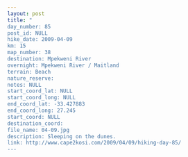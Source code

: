 ```yaml
---
layout: post
title: "
day_number: 85
post_id: NULL
hike_date: 2009-04-09
km: 15
map_number: 38
destination: Mpekweni River
overnight: Mpekweni River / Maitland
terrain: Beach
nature_reserve: 
notes: NULL
start_coord_lat: NULL
start_coord_long: NULL
end_coord_lat: -33.427883
end_coord_long: 27.245
start_coord: NULL
destination_coord: 
file_name: 04-09.jpg
description: Sleeping on the dunes.
link: http://www.cape2kosi.com/2009/04/09/hiking-day-85/
---
```


